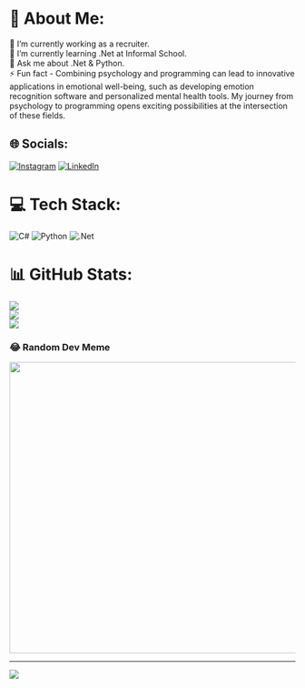 # 💫 About Me:
🔭 I’m currently working as a recruiter.<br>🌱 I’m currently learning .Net at Informal School. <br>💬 Ask me about .Net & Python.<br>⚡ Fun fact - Combining psychology and programming can lead to innovative applications in emotional well-being, such as developing emotion recognition software and personalized mental health tools. My journey from psychology to programming opens exciting possibilities at the intersection of these fields.


## 🌐 Socials:
[![Instagram](https://img.shields.io/badge/Instagram-%23E4405F.svg?logo=Instagram&logoColor=white)](https://instagram.com/george_hira) [![LinkedIn](https://img.shields.io/badge/LinkedIn-%230077B5.svg?logo=linkedin&logoColor=white)](https://linkedin.com/in/linkedin.com/in/george-hîra-634b1419a) 

# 💻 Tech Stack:
![C#](https://img.shields.io/badge/c%23-%23239120.svg?style=for-the-badge&logo=c-sharp&logoColor=white) ![Python](https://img.shields.io/badge/python-3670A0?style=for-the-badge&logo=python&logoColor=ffdd54) ![.Net](https://img.shields.io/badge/.NET-5C2D91?style=for-the-badge&logo=.net&logoColor=white)
# 📊 GitHub Stats:
![](https://github-readme-stats.vercel.app/api?username=george-hira&theme=merko&hide_border=false&include_all_commits=true&count_private=false)<br/>
![](https://github-readme-streak-stats.herokuapp.com/?user=george-hira&theme=merko&hide_border=false)<br/>
![](https://github-readme-stats.vercel.app/api/top-langs/?username=george-hira&theme=merko&hide_border=false&include_all_commits=true&count_private=false&layout=compact)

### 😂 Random Dev Meme
<img src="https://rm.up.railway.app/" width="512px"/>

---
[![](https://visitcount.itsvg.in/api?id=george-hira&icon=0&color=0)](https://visitcount.itsvg.in)

<!-- Proudly created with GPRM ( https://gprm.itsvg.in ) -->
